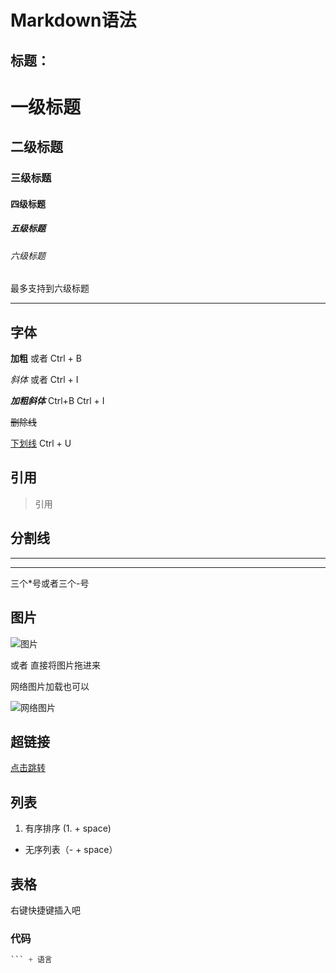 # Markdown语法

## 标题：

# 一级标题

## 二级标题

### 三级标题

#### 四级标题

##### 五级标题

###### 六级标题

最多支持到六级标题

<hr/>

## 字体

**加粗** 或者 Ctrl + B

*斜体* 或者 Ctrl + I

***加粗斜体*** Ctrl+B Ctrl + I

~~删除线~~

<u>下划线</u> Ctrl + U

## 引用

> 引用

## 分割线

---

***

三个*号或者三个-号



## 图片

![图片](C:\Users\Administrator\Desktop\酒馆战旗.jpg)

或者 直接将图片拖进来

网络图片加载也可以

![网络图片](https://gimg2.baidu.com/image_search/src=http%3A%2F%2Fbpic.588ku.com%2Felement_origin_min_pic%2F16%2F10%2F29%2F2ac8e99273bc079e40a8dc079ca11b1f.jpg&refer=http%3A%2F%2Fbpic.588ku.com&app=2002&size=f9999,10000&q=a80&n=0&g=0n&fmt=jpeg?sec=1628408408&t=590e2b7267c9f3c1e832c6d2b15a7853)

## 超链接

[点击跳转](https://jingyan.baidu.com/article/f006222865bdfdfbd2f0c87e.html)

## 列表

1. 有序排序 (1. + space)

- 无序列表（- + space）

## 表格

右键快捷键插入吧

### 代码

```java
​``` + 语言
```

